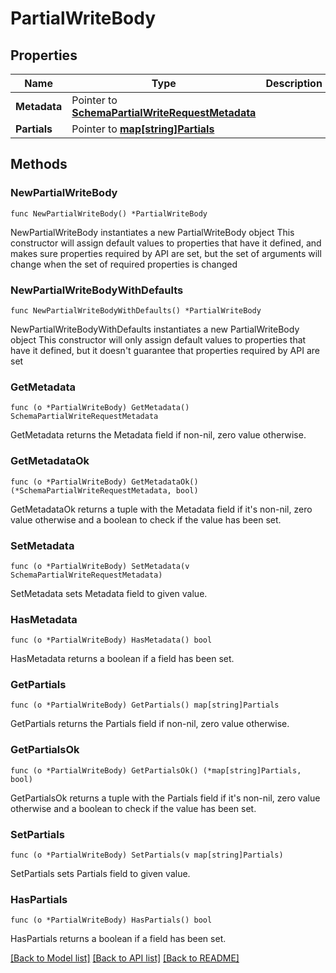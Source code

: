 # PartialWriteBody

## Properties

Name | Type | Description | Notes
------------ | ------------- | ------------- | -------------
**Metadata** | Pointer to [**SchemaPartialWriteRequestMetadata**](SchemaPartialWriteRequestMetadata.md) |  | [optional] 
**Partials** | Pointer to [**map[string]Partials**](Partials.md) |  | [optional] 

## Methods

### NewPartialWriteBody

`func NewPartialWriteBody() *PartialWriteBody`

NewPartialWriteBody instantiates a new PartialWriteBody object
This constructor will assign default values to properties that have it defined,
and makes sure properties required by API are set, but the set of arguments
will change when the set of required properties is changed

### NewPartialWriteBodyWithDefaults

`func NewPartialWriteBodyWithDefaults() *PartialWriteBody`

NewPartialWriteBodyWithDefaults instantiates a new PartialWriteBody object
This constructor will only assign default values to properties that have it defined,
but it doesn't guarantee that properties required by API are set

### GetMetadata

`func (o *PartialWriteBody) GetMetadata() SchemaPartialWriteRequestMetadata`

GetMetadata returns the Metadata field if non-nil, zero value otherwise.

### GetMetadataOk

`func (o *PartialWriteBody) GetMetadataOk() (*SchemaPartialWriteRequestMetadata, bool)`

GetMetadataOk returns a tuple with the Metadata field if it's non-nil, zero value otherwise
and a boolean to check if the value has been set.

### SetMetadata

`func (o *PartialWriteBody) SetMetadata(v SchemaPartialWriteRequestMetadata)`

SetMetadata sets Metadata field to given value.

### HasMetadata

`func (o *PartialWriteBody) HasMetadata() bool`

HasMetadata returns a boolean if a field has been set.

### GetPartials

`func (o *PartialWriteBody) GetPartials() map[string]Partials`

GetPartials returns the Partials field if non-nil, zero value otherwise.

### GetPartialsOk

`func (o *PartialWriteBody) GetPartialsOk() (*map[string]Partials, bool)`

GetPartialsOk returns a tuple with the Partials field if it's non-nil, zero value otherwise
and a boolean to check if the value has been set.

### SetPartials

`func (o *PartialWriteBody) SetPartials(v map[string]Partials)`

SetPartials sets Partials field to given value.

### HasPartials

`func (o *PartialWriteBody) HasPartials() bool`

HasPartials returns a boolean if a field has been set.


[[Back to Model list]](../README.md#documentation-for-models) [[Back to API list]](../README.md#documentation-for-api-endpoints) [[Back to README]](../README.md)


